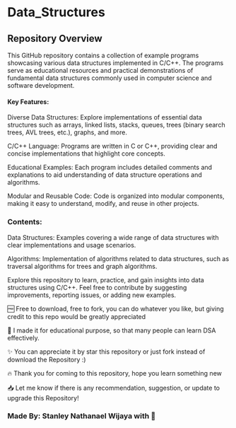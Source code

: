# Data_Structures

## Repository Overview
This GitHub repository contains a collection of example programs showcasing various data structures implemented in C/C++. The programs serve as educational resources and practical demonstrations of fundamental data structures commonly used in computer science and software development.

#### Key Features:
Diverse Data Structures: Explore implementations of essential data structures such as arrays, linked lists, stacks, queues, trees (binary search trees, AVL trees, etc.), graphs, and more.

C/C++ Language: Programs are written in C or C++, providing clear and concise implementations that highlight core concepts.

Educational Examples: Each program includes detailed comments and explanations to aid understanding of data structure operations and algorithms.

Modular and Reusable Code: Code is organized into modular components, making it easy to understand, modify, and reuse in other projects.


### Contents:
Data Structures: Examples covering a wide range of data structures with clear implementations and usage scenarios.

Algorithms: Implementation of algorithms related to data structures, such as traversal algorithms for trees and graph algorithms.

Explore this repository to learn, practice, and gain insights into data structures using C/C++. Feel free to contribute by suggesting improvements, reporting issues, or adding new examples.


🆓 Free to download, free to fork, you can do whatever you like, but giving credit to this repo would be greatly appreciated

🏫 I made it for educational purpose, so that many people can learn DSA effectively.

✨ You can appreciate it by star this repository or just fork instead of download the Repository :)

🔥 Thank you for coming to this repository, hope you learn something new

📥 Let me know if there is any recommendation, suggestion, or update to upgrade this Repository!

### Made By: Stanley Nathanael Wijaya with 🤍
